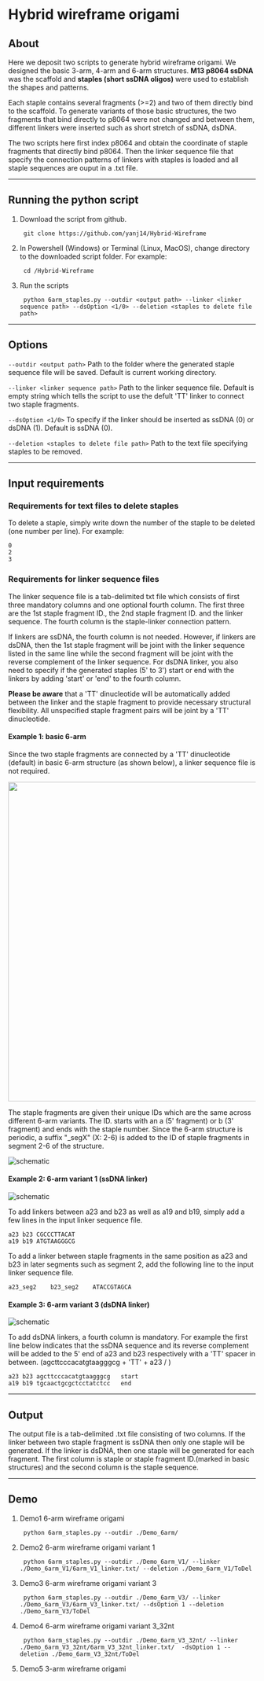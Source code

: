 # **Hybrid wireframe origami**
## About
Here we deposit two scripts to generate hybrid wireframe origami. We designed the basic 3-arm, 4-arm and 6-arm structures. **M13 p8064 ssDNA** was the scaffold and **staples (short ssDNA oligos)** were used to establish the shapes and patterns.

Each staple contains several fragments (>=2) and two of them directly bind to the scaffold. To generate variants of those basic structures, the two fragments that bind directly to p8064 were not changed and between them, different linkers were inserted such as short stretch of ssDNA, dsDNA.

The two scripts here first index p8064 and obtain the coordinate of staple fragments that directly bind p8064. Then the linker sequence file that specify the connection patterns of linkers with staples is loaded and all staple sequences are ouput in a .txt file.

---

## Running the python script
1. Download the script from github.

        git clone https://github.com/yanj14/Hybrid-Wireframe

2. In Powershell (Windows) or Terminal (Linux, MacOS), change directory to the downloaded script folder. For example:

        cd /Hybrid-Wireframe

3. Run the scripts

        python 6arm_staples.py --outdir <output path> --linker <linker sequence path> --dsOption <1/0> --deletion <staples to delete file path>

---

## Options
`--outdir <output path>`  Path to the folder where the generated staple sequence file will be saved. Default is current working directory.

`--linker <linker sequence path>`  Path to the linker sequence file. Default is empty string which tells the script to use the defult 'TT' linker to connect two staple fragments.

`--dsOption <1/0>` To specify if the linker should be inserted as ssDNA (0) or dsDNA (1). Default is ssDNA (0).

`--deletion <staples to delete file path>` Path to the text file specifying staples to be removed.

---

## Input requirements

### Requirements for text files to delete staples

To delete a staple, simply write down the number of the staple to be deleted (one number per line). For example:

    0
    2
    3

### Requirements for linker sequence files

The linker sequence file is a tab-delimited txt file which consists of first three mandatory columns and one optional fourth column. The first three are the 1st staple fragment ID., the 2nd staple fragment ID. and the linker sequence. The fourth column is the staple-linker connection pattern.

If linkers are ssDNA, the fourth column is not needed. However, if linkers are dsDNA, then the 1st staple fragment will be joint with the linker sequence listed in the same line while the second fragment will be joint with the reverse complement of the linker sequence. For dsDNA linker, you also need to specify if the generated staples (5' to 3') start or end with the linkers by adding 'start' or 'end' to the fourth column.

**Please be aware** that a 'TT' dinucleotide will be automatically added between the linker and the staple fragment to provide necessary structural flexibility. All unspecified staple fragment pairs will be joint by a 'TT' dinucleotide.


#### Example 1: basic 6-arm
Since the two staple fragments are connected by a 'TT' dinucleotide (default) in basic 6-arm structure (as shown below), a linker sequence file is not required.


<img src="https://github.com/yanj14/Hybrid-Wireframe/blob/master/Demo_6arm/6_arm.png" width="720" height="650" />


The staple fragments are given their unique IDs which are the same across different 6-arm variants. The ID. starts with an a (5' fragment) or b (3' fragment) and ends with the staple number. Since the 6-arm structure is periodic, a suffix "_segX" (X: 2-6) is added to the ID of staple fragments in segment 2-6 of the structure.

![schematic](https://github.com/yanj14/Hybrid-Wireframe/blob/master/Demo_6arm/6_arm_seg1.png)


#### Example 2: 6-arm variant 1 (ssDNA linker)

![schematic](https://github.com/yanj14/Hybrid-Wireframe/blob/master/Demo_6arm_V1/6_arm_variant1_seg1.png )

To add linkers between a23 and b23 as well as a19 and b19, simply add a few lines in the input linker sequence file.

    a23	b23	CGCCCTTACAT
    a19	b19	ATGTAAGGGCG     

To add a linker between staple fragments in the same position as a23 and b23 in later segments such as segment 2, add the following line to the input linker sequence file.

    a23_seg2	b23_seg2	ATACCGTAGCA


#### Example 3: 6-arm variant 3 (dsDNA linker)

![schematic](https://github.com/yanj14/Hybrid-Wireframe/blob/master/Demo_6arm_V3/6_arm_variant3_seg1.png)

To add dsDNA linkers, a fourth column is mandatory. For example the first line below indicates that the ssDNA sequence and its reverse complement will be added to the 5' end of a23 and b23 respectively with a 'TT' spacer in between. (agcttcccacatgtaagggcg + 'TT' + a23 / )

    a23	b23	agcttcccacatgtaagggcg	start
    a19	b19	tgcaactgcgctcctatctcc	end

---

## Output
The output file is a tab-delimited .txt file consisting of two columns. If the linker between two staple fragment is ssDNA then only one staple will be generated. If the linker is dsDNA, then one staple will be generated for each fragment. The first column is staple or staple fragment ID.(marked in basic structures) and the second column is the staple sequence.

---

## Demo
1. Demo1 6-arm wireframe origami
   
        python 6arm_staples.py --outdir ./Demo_6arm/

2. Demo2 6-arm wireframe origami variant 1
   
        python 6arm_staples.py --outdir ./Demo_6arm_V1/ --linker ./Demo_6arm_V1/6arm_V1_linker.txt/ --deletion ./Demo_6arm_V1/ToDel

3. Demo3 6-arm wireframe origami variant 3
   
        python 6arm_staples.py --outdir ./Demo_6arm_V3/ --linker ./Demo_6arm_V3/6arm_V3_linker.txt/ --dsOption 1 --deletion ./Demo_6arm_V3/ToDel

4. Demo4 6-arm wireframe origami variant 3_32nt
   
        python 6arm_staples.py --outdir ./Demo_6arm_V3_32nt/ --linker ./Demo_6arm_V3_32nt/6arm_V3_32nt_linker.txt/  -dsOption 1 --deletion ./Demo_6arm_V3_32nt/ToDel

5. Demo5 3-arm wireframe origami
